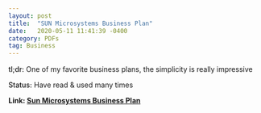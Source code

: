 ```yaml
---
layout: post
title:  "SUN Microsystems Business Plan"
date:   2020-05-11 11:41:39 -0400
category: PDFs
tag: Business
---
```

<div style="margin-top:15px;"></div>

<span style="font-weight:500;">tl;dr:</span> One of my favorite business plans, the simplicity is really impressive

<span style="font-weight:500;">Status:</span> Have read & used many times

**Link: [Sun Microsystems Business Plan](/assets/pdfs/sun.pdf)**
<div style="margin-bottom:30px;"></div>